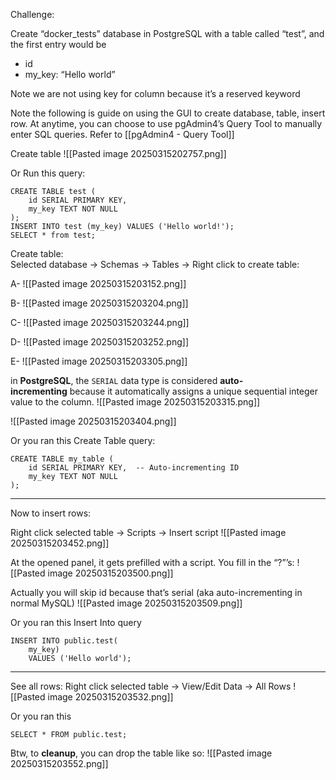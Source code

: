 Challenge:

Create “docker_tests” database in PostgreSQL with a table called “test”, and the first entry would be
- id
- my_key: “Hello world”

Note we are not using key for column because it’s a reserved keyword

Note the following is guide on using the GUI to create database, table, insert row. At anytime, you can choose to use pgAdmin4’s Query Tool to manually enter SQL queries. Refer to [[pgAdmin4 - Query Tool]]

Create table
![[Pasted image 20250315202757.png]]

Or Run this query:
```
CREATE TABLE test (  
    id SERIAL PRIMARY KEY,  
    my_key TEXT NOT NULL  
);  
INSERT INTO test (my_key) VALUES ('Hello world!');  
SELECT * from test;
```

Create table:  
Selected database → Schemas → Tables → Right click to create table:

A-
![[Pasted image 20250315203152.png]]

B-
![[Pasted image 20250315203204.png]]

C-
![[Pasted image 20250315203244.png]]

D-
![[Pasted image 20250315203252.png]]

E-
![[Pasted image 20250315203305.png]]

in **PostgreSQL**, the `SERIAL` data type is considered **auto-incrementing** because it automatically assigns a unique sequential integer value to the column.
![[Pasted image 20250315203315.png]]

![[Pasted image 20250315203404.png]]

Or you ran this Create Table query:
```
CREATE TABLE my_table (  
    id SERIAL PRIMARY KEY,  -- Auto-incrementing ID  
    my_key TEXT NOT NULL  
);
```

---

Now to insert rows:

Right click selected table → Scripts → Insert script
![[Pasted image 20250315203452.png]]

At the opened panel, it gets prefilled with a script. You fill in the “?”’s:
![[Pasted image 20250315203500.png]]

Actually you will skip id because that’s serial (aka auto-incrementing in normal MySQL)
![[Pasted image 20250315203509.png]]

Or you ran this Insert Into query
```
INSERT INTO public.test(  
	my_key)  
	VALUES ('Hello world');
```

---

See all rows:
Right click selected table → View/Edit Data → All Rows
![[Pasted image 20250315203532.png]]

  
Or you ran this
```
SELECT * FROM public.test;
```

Btw, to **cleanup**, you can drop the table like so:
![[Pasted image 20250315203552.png]]

